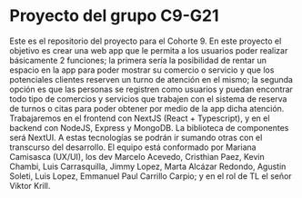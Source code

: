 # **Proyecto del grupo C9-G21**
Este es el repositorio del proyecto para el Cohorte 9. En este proyecto el objetivo es crear una web app que le permita a los usuarios poder realizar básicamente 2 funciones; la primera sería la posibilidad de rentar un espacio en la app para poder mostrar su comercio o servicio y que los potenciales clientes reserven un turno de atención en el mismo; la segunda opción es que las personas se registren como usuarios y puedan encontrar todo tipo de comercios y servicios que trabajen con el sistema de reserva de turnos o citas para poder obtener por medio de la app dicha atención.
Trabajaremos en el frontend con NextJS (React + Typescript), y en el backend con NodeJS, Express y MongoDB. La biblioteca de componentes será NextUI. A estas tecnologías se podrán ir sumando otras con el transcurso del desarrollo.
El equipo está conformado por Mariana Camisasca (UX/UI), los dev Marcelo Acevedo, Cristhian Paez, Kevin Chambi, Luis Carrasquilla, Jimmy Lopez, Marta Alcázar Redondo, Agustin Soleti, Luis Lopez, Emmanuel Paul Carrillo Carpio; y en el rol de TL el señor Viktor Krill. 
